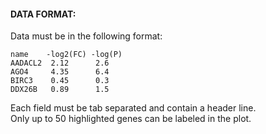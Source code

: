 #### DATA FORMAT:
Data must be in the following format:

```
name    -log2(FC) -log(P)
AADACL2  2.12      2.6
AGO4     4.35      6.4
BIRC3    0.45      0.3
DDX26B   0.89      1.5
```

Each field must be tab separated and contain a header line.  
Only up to 50 highlighted genes can be labeled in the plot.
